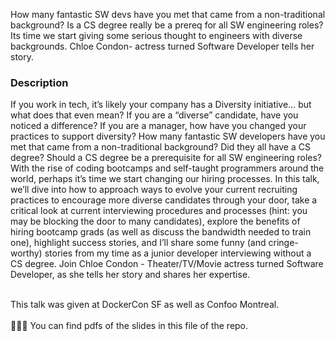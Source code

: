 How many fantastic SW devs have you met that came from a non-traditional background? Is a CS degree really be a prereq for all SW engineering roles? Its time we start giving some serious thought to engineers with diverse backgrounds. Chloe Condon- actress turned Software Developer tells her story.
<br>
### Description

If you work in tech, it’s likely your company has a Diversity initiative… but what does that even mean? If you are a “diverse” candidate, have you noticed a difference? If you are a manager, how have you changed your practices to support diversity? How many fantastic SW developers have you met that came from a non-traditional background? Did they all have a CS degree? Should a CS degree be a prerequisite for all SW engineering roles? With the rise of coding bootcamps and self-taught programmers around the world, perhaps it’s time we start changing our hiring processes. In this talk, we’ll dive into how to approach ways to evolve your current recruiting practices to encourage more diverse candidates through your door, take a critical look at current interviewing procedures and processes (hint: you may be blocking the door to many candidates), explore the benefits of hiring bootcamp grads (as well as discuss the bandwidth needed to train one), highlight success stories, and I’ll share some funny (and cringe-worthy) stories from my time as a junior developer interviewing without a CS degree. Join Chloe Condon - Theater/TV/Movie actress turned Software Developer, as she tells her story and shares her expertise.


<br>
This talk was given at DockerCon SF as well as Confoo Montreal.
<br>
<br>
👩🏼‍🏫 You can find pdfs of the slides in this file of the repo.
